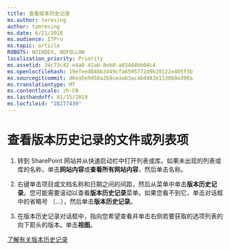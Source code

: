 ```yaml
---
title: 查看版本历史记录
ms.author: toresing
author: tomresing
ms.date: 6/21/2018
ms.audience: ITPro
ms.topic: article
ROBOTS: NOINDEX, NOFOLLOW
localization_priority: Priority
ms.assetid: 34c73c42-e4a0-41ab-8eb8-a834d4bb04c4
ms.openlocfilehash: 19efeed84bb3449cfa6595772d9b20122e405f3b
ms.sourcegitcommit: d6ea5e9458a2b8ceaab3ac4bd483e1130b9a398a
ms.translationtype: MT
ms.contentlocale: zh-CN
ms.lasthandoff: 01/15/2019
ms.locfileid: "28277439"
---
```

# <a name="view-version-history-of-a-file-or-list-item"></a>查看版本历史记录的文件或列表项

1. 转到 SharePoint 网站并从快速启动栏中打开列表或库。如果未出现的列表或库的名称，单击**网站内容**或**查看所有网站内容**，然后单击名称。
    
2. 右键单击项目或文档名称和日期之间的间距，然后从菜单中单击**版本历史记录**。您可能需要滚动以查看**版本历史记录**菜单。如果您看不到它，单击对话框中的省略号 （...），然后单击**版本历史记录**。
    
3. 在版本历史记录对话框中，指向您希望查看并单击右侧若要获取的选项列表的向下箭头的版本。单击**视图**。
    
[了解有关版本历史记录](https://go.microsoft.com/fwlink/?linkid=875709)
  

